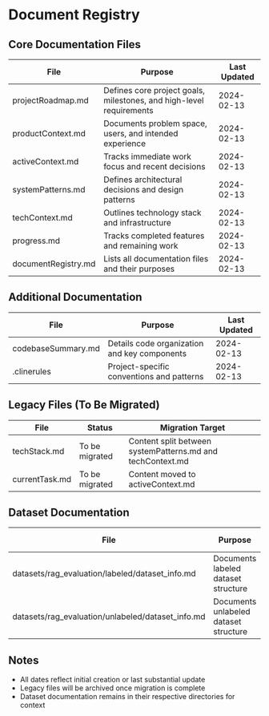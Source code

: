 # Document Registry

## Core Documentation Files

| File | Purpose | Last Updated |
|------|---------|--------------|
| projectRoadmap.md | Defines core project goals, milestones, and high-level requirements | 2024-02-13 |
| productContext.md | Documents problem space, users, and intended experience | 2024-02-13 |
| activeContext.md | Tracks immediate work focus and recent decisions | 2024-02-13 |
| systemPatterns.md | Defines architectural decisions and design patterns | 2024-02-13 |
| techContext.md | Outlines technology stack and infrastructure | 2024-02-13 |
| progress.md | Tracks completed features and remaining work | 2024-02-13 |
| documentRegistry.md | Lists all documentation files and their purposes | 2024-02-13 |

## Additional Documentation

| File | Purpose | Last Updated |
|------|---------|--------------|
| codebaseSummary.md | Details code organization and key components | 2024-02-13 |
| .clinerules | Project-specific conventions and patterns | 2024-02-13 |

## Legacy Files (To Be Migrated)

| File | Status | Migration Target |
|------|--------|-----------------|
| techStack.md | To be migrated | Content split between systemPatterns.md and techContext.md |
| currentTask.md | To be migrated | Content moved to activeContext.md |

## Dataset Documentation

| File | Purpose | Last Updated |
|------|---------|--------------|
| datasets/rag_evaluation/labeled/dataset_info.md | Documents labeled dataset structure | Existing |
| datasets/rag_evaluation/unlabeled/dataset_info.md | Documents unlabeled dataset structure | Existing |

## Notes
- All dates reflect initial creation or last substantial update
- Legacy files will be archived once migration is complete
- Dataset documentation remains in their respective directories for context
